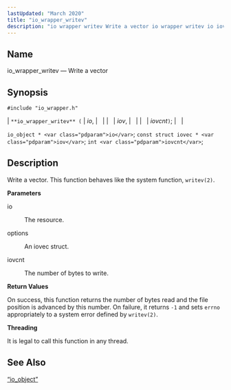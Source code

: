 ```yaml
---
lastUpdated: "March 2020"
title: "io_wrapper_writev"
description: "io wrapper writev Write a vector io wrapper writev io iov iovcnt io object io const struct iovec iov int iovcnt Write a vector This function behaves like the system function writev 2 io The resource options An iovec struct iovcnt The number of bytes to write On success this..."
---
```


<a name="apis.io_wrapper_writev"></a> 
## Name

io_wrapper_writev — Write a vector

## Synopsis

`#include "io_wrapper.h"`

| `**io_wrapper_writev** (` | <var class="pdparam">io</var>, |   |
|   | <var class="pdparam">iov</var>, |   |
|   | <var class="pdparam">iovcnt</var>`)`; |   |

`io_object * <var class="pdparam">io</var>`;
`const struct iovec * <var class="pdparam">iov</var>`;
`int <var class="pdparam">iovcnt</var>`;<a name="idp54105696"></a> 
## Description

Write a vector. This function behaves like the system function, `writev(2)`.

**<a name="idp54107392"></a> Parameters**

<dl class="variablelist">

<dt>io</dt>

<dd>

The resource.

</dd>

<dt>options</dt>

<dd>

An iovec struct.

</dd>

<dt>iovcnt</dt>

<dd>

The number of bytes to write.

</dd>

</dl>

**<a name="idp54113776"></a> Return Values**

On success, this function returns the number of bytes read and the file position is advanced by this number. On failure, it returns `-1` and sets `errno` appropriately to a system error defined by `writev(2)`.

**<a name="idp54116192"></a> Threading**

It is legal to call this function in any thread.

<a name="idp54117296"></a> 
## See Also

[“io_object”](/momentum/3/3-api/structs-io-object)